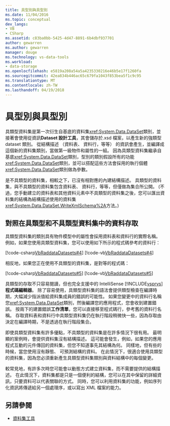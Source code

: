 ```yaml
---
title: 具型別與具型別
ms.date: 11/04/2016
ms.topic: conceptual
dev_langs:
- VB
- CSharp
ms.assetid: c83ba0bb-5425-4d47-8891-6b4dbf937701
author: gewarren
ms.author: gewarren
manager: douge
ms.technology: vs-data-tools
ms.workload:
- data-storage
ms.openlocfilehash: e5819a208a54a5a4235330216e46b5e17f1260fa
ms.sourcegitcommit: 42ea834b446ac65c679fa1043f853bea5f1c9c95
ms.translationtype: MT
ms.contentlocale: zh-TW
ms.lasthandoff: 04/19/2018
---
```

# <a name="typed-vs-untyped-datasets"></a>具型別與具型別
具類型資料集是第一次衍生自基底的資料集<xref:System.Data.DataSet>類別，並接著會使用從資訊**Dataset 設計工具**，其會儲存於.xsd 檔案，以產生新的強類型 dataset 類別。 從結構描述 （資料表、 資料行，等等） 的資訊會產生，並編譯成這個新的資料集類別，當做第一級物件和屬性的一組。 因為具類型資料集繼承自基底<xref:System.Data.DataSet>類別，型別的類別假設所有的功能<xref:System.Data.DataSet>類別，並可以搭配這些方法會採用的執行個體<xref:System.Data.DataSet>類別做為參數。

 是不具類型的資料集，相較之下，已沒有相對應的內建結構描述。 具類型的資料集，與不具類型的資料集包含資料表、 資料行，等等，但僅做為集合所公開。 (不過，您手動建立的資料表和其他資料元素中不具類型的資料集之後，您可以匯出資料集的結構為結構描述使用的資料集<xref:System.Data.DataSet.WriteXmlSchema%2A>方法。)

## <a name="contrasting-data-access-in-typed-and-untyped-datasets"></a>對照在具類型和不具類型資料集中的資料存取
 具類型資料集的類別具有物件模型中的屬性會採用資料表和資料行的實際名稱。 例如，如果您使用具類型資料集，您可以使用如下所示的程式碼參考的資料行：

 [!code-csharp[VbRaddataDatasets#4](../data-tools/codesnippet/CSharp/typed-vs-untyped-datasets_1.cs)]
 [!code-vb[VbRaddataDatasets#4](../data-tools/codesnippet/VisualBasic/typed-vs-untyped-datasets_1.vb)]

 相反地，如果您正在使用不具類型的資料集，是對等的程式碼：

 [!code-csharp[VbRaddataDatasets#5](../data-tools/codesnippet/CSharp/typed-vs-untyped-datasets_2.cs)]
 [!code-vb[VbRaddataDatasets#5](../data-tools/codesnippet/VisualBasic/typed-vs-untyped-datasets_2.vb)]

 具類型的存取不只容易閱讀，但也完全支援中的 IntelliSense [!INCLUDE[vsprvs](../code-quality/includes/vsprvs_md.md)] **程式碼編輯器**。 除了容易使用，具類型資料集的語法會提供類型檢查在編譯時期，大幅減少指派值給資料集成員的錯誤的可能性。 如果您變更中的資料行名稱您<xref:System.Data.DataSet>類別，然後編譯您的應用程式，您會收到建置錯誤。 按兩下的建置錯誤**工作清單**，您可以直接移至程式碼行，參考舊的資料行名稱。 存取資料表和資料行中具類型資料集仍在執行階段稍微快一些，因為存取由決定在編譯時期，不是透過在執行階段集合。

 即使具類型資料集有許多優點，不具類型的資料集是在許多情況下很有用。 最明顯的案例時，會提供資料集沒有結構描述。 這可能會發生，例如，如果您的應用程式互動的元件傳回的資料集，但您不知道事先其結構為何。 同樣地，但有些的時候，當您使用沒有靜態、 可預測結構的資料。 在此情況下，很適合使用具類型的資料集，因為您必須重新產生具類型資料集類別與資料結構中的每個變更。

 較常見地，有許多次時您可能會以動態方式建立資料集，而不需要提供的結構描述。 在此情況下，資料集都是只是一個便利的結構，您可以在其中保留的詳細資訊，只要資料可以代表關聯的方式。 同時，您可以利用資料集的功能，例如序列化資訊將傳遞給另一個處理序，或以寫出 XML 檔案的能力。

## <a name="see-also"></a>另請參閱

- [資料集工具](../data-tools/dataset-tools-in-visual-studio.md)